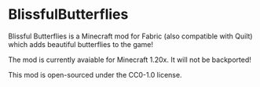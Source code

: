 # BlissfulButterflies
Blissful Butterflies is a Minecraft mod for Fabric (also compatible with Quilt) which adds beautiful butterflies to the game!

The mod is currently avaiable for Minecraft 1.20x. It will not be backported!

This mod is open-sourced under the CC0-1.0 license.
